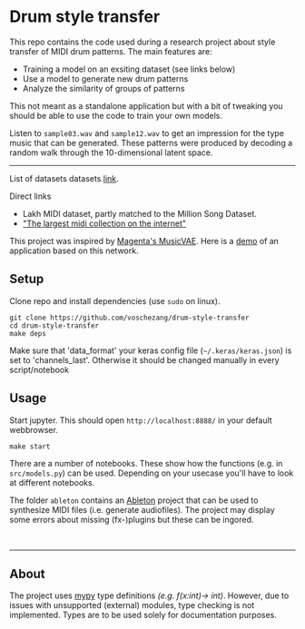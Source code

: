 # Drum style transfer

This repo contains the code used during a research project about style transfer of MIDI drum patterns.
The main features are:
- Training a model on an exsiting dataset (see links below)
- Use a model to generate new drum patterns
- Analyze the similarity of groups of patterns

This not meant as a standalone application but with a bit of tweaking you should be able to use the code to train your own models.

Listen to `sample03.wav` and `sample12.wav` to get an impression for the type music that can be generated. 
These patterns were produced by decoding a random walk through the 10-dimensional latent space.


<hr/>

List of datasets datasets [link](https://github.com/midi-ld/machine-readable-datasets).

Direct links
 - Lakh MIDI dataset, partly matched to the Million Song Dataset.
 - [ "The largest midi collection on the internet" ](https://www.reddit.com/r/WeAreTheMusicMakers/comments/3anwu8/the_drum_percussion_midi_archive_800k/)

This project was inspired by [Magenta's MusicVAE](https://magenta.tensorflow.org/music-vae). Here is a [demo](https://experiments.withgoogle.com/ai/beat-blender/view/) of an application based on this network.


## Setup

Clone repo and install dependencies (use `sudo` on linux).
```
git clone https://github.com/voschezang/drum-style-transfer
cd drum-style-transfer
make deps
```

Make sure that 'data_format' your keras config file (`~/.keras/keras.json`) is set to 'channels_last'. Otherwise it should be changed manually in every script/notebook

## Usage

Start jupyter. This should open `http://localhost:8888/` in your default webbrowser.
```
make start
```
There are a number of notebooks. These show how the functions (e.g. in `src/models.py`) can be used.
Depending on your usecase you'll have to look at different notebooks.

The folder `ableton` contains an [Ableton](https://www.ableton.com/en/) project that can be used to synthesize MIDI files (i.e. generate audiofiles). The project may display some errors about missing (fx-)plugins but these can be ingored.

<br/>
<hr/>

## About

The project uses [mypy](https://github.com/python/mypy) type definitions _(e.g. f(x:int)-> int)_. However, due to issues with unsupported (external) modules, type checking is not implemented. Types are to be used solely for documentation purposes.
